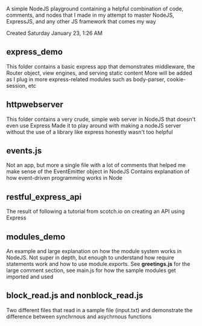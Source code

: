 A simple NodeJS playground containing a helpful combination of code, comments, and nodes that I made
in my attempt to master NodeJS, ExpressJS, and any other JS framework that comes my way


Created Saturday January 23, 1:26 AM


<h2> express_demo </h2>

This folder contains a basic express app that demonstrates middleware, the Router object, view engines, and serving static content
More will be added as I plug in more express-related modules such as body-parser, cookie-session, etc


<h2> httpwebserver </h2>

This folder contains a very crude, simple web server in NodeJS that doesn't even use Express
Made it to play around with making a nodeJS server without the use of a library like express
honestly wasn't too helpful


<h2> events.js </h2>

Not an app, but more a single file with a lot of comments that helped me make sense of the EventEmitter object in NodeJS
Contains explanation of how event-driven programming works in Node


<h2> restful_express_api </h2>

The result of following a tutorial from scotch.io on creating an API using Express


<h2> modules_demo </h2>

An example and large explanation on how the module system works in NodeJS. Not super in depth, but enough to understand how require statements work
and how to use module.exports. See <b>greetings.js</b> for the large comment section, see main.js for how the sample modules get imported and used

<h2> block_read.js and nonblock_read.js </h2>

Two different files that read in a sample file (input.txt) and demonstrate the difference between synchrnous and asychrnous functions
